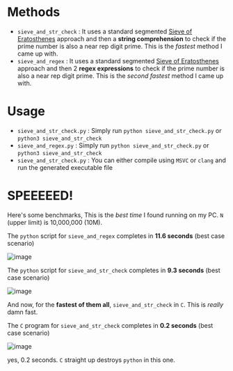 # Methods
* `sieve_and_str_check` : It uses a   standard segmented [Sieve of Eratosthenes](https://en.wikipedia.org/wiki/Sieve_of_Eratosthenes) approach and then a **string comprehension** to check if the prime number is also a near rep digit prime. This is the *fastest* method I came up with.
* `sieve_and_regex` : It uses a   standard segmented [Sieve of Eratosthenes](https://en.wikipedia.org/wiki/Sieve_of_Eratosthenes) approach and then 2 **regex expressions** to check if the prime number is also a near rep digit prime. This is the *second fastest* method I came up with.

# Usage
* `sieve_and_str_check.py` : Simply run `python sieve_and_str_check.py` or `python3 sieve_and_str_check`
* `sieve_and_regex.py` : Simply run `python sieve_and_str_check.py` or `python3 sieve_and_str_check`
* `sieve_and_str_check.py` : You can either compile using `MSVC` or `clang` and run the generated executable file

# SPEEEEED!

Here's some benchmarks, This is the *best time* I found running on my PC. `N` (upper limit) is 10,000,000 (10M).

The `python` script for `sieve_and_regex` completes in **11.6 seconds** (best case scenario)

![image](https://user-images.githubusercontent.com/44284917/73118585-0b854780-3f7c-11ea-805d-112b594c9948.png)

The `python` script for `sieve_and_str_check` completes in **9.3 seconds** (best case scenario)

![image](https://user-images.githubusercontent.com/44284917/73118619-9e25e680-3f7c-11ea-82b0-25fb188f3d34.png)

And now, for the **fastest of them all**, `sieve_and_str_check` in `C`. This is *really* damn fast.

The `C` program for `sieve_and_str_check` completes in **0.2 seconds** (best case scenario)

![image](https://user-images.githubusercontent.com/44284917/73118657-007ee700-3f7d-11ea-855f-34ae3936615f.png)

yes, 0.2 seconds. `C` straight up destroys `python` in this one.
